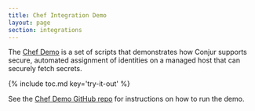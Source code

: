 ```yaml
---
title: Chef Integration Demo
layout: page
section: integrations
---
```


The [Chef Demo](https://github.com/conjur/chef-demo) is a set of scripts that
demonstrates how Conjur supports secure, automated assignment of identities on
a managed host that can securely fetch secrets.

{% include toc.md key='try-it-out' %}

See the [Chef Demo GitHub repo](https://github.com/conjur/chef-demo) for instructions on how to run the demo.
